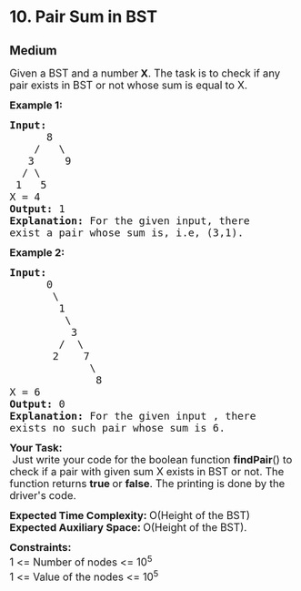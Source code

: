 # 10. Pair Sum in BST
## Medium 
<div class="problem-statement" style="user-select: auto;">
                <p style="user-select: auto;"></p><p style="user-select: auto;"><span style="font-size: 18px; user-select: auto;">Given a&nbsp;BST and a number<strong style="user-select: auto;"> X</strong>. The task is to check if any pair exists in BST or not&nbsp;whose sum is equal to X.</span></p>

<p style="user-select: auto;"><span style="font-size: 18px; user-select: auto;"><strong style="user-select: auto;">Example 1:</strong></span></p>

<pre style="user-select: auto;"><span style="font-size: 18px; user-select: auto;"><strong style="user-select: auto;">Input:
</strong>      8
&nbsp;   /   \
&nbsp;  3     9
&nbsp; / \
&nbsp;1   5
X = 4
<strong style="user-select: auto;">Output: </strong>1<strong style="user-select: auto;">
Explanation: </strong>For the given input, there
exist a pair whose sum is, i.e, (3,1).</span>
</pre>

<p style="user-select: auto;"><span style="font-size: 18px; user-select: auto;"><strong style="user-select: auto;">Example 2:</strong></span></p>

<pre style="user-select: auto;"><span style="font-size: 18px; user-select: auto;"><strong style="user-select: auto;">Input:
</strong>      0
&nbsp;      \
&nbsp;       1
&nbsp;        \ 
&nbsp;         3
&nbsp;       /  \
&nbsp;      2    7
&nbsp;            \
&nbsp;             8
X = 6
<strong style="user-select: auto;">Output: </strong>0<strong style="user-select: auto;">
Explanation: </strong>For the given input , there
exists no such pair whose sum is 6.</span></pre>

<p style="user-select: auto;"><span style="font-size: 18px; user-select: auto;"><strong style="user-select: auto;">Your Task:</strong><br style="user-select: auto;">
&nbsp;Just write your code for the boolean function <strong style="user-select: auto;">findPair</strong>() to check if a pair with given sum X exists in BST or not. The function returns <strong style="user-select: auto;">true </strong>or <strong style="user-select: auto;">false</strong>.&nbsp;The printing is done by the driver's code.</span></p>

<p style="user-select: auto;"><span style="font-size: 18px; user-select: auto;"><strong style="user-select: auto;">Expected Time Complexity:&nbsp;</strong>O(Height of the BST)<br style="user-select: auto;">
<strong style="user-select: auto;">Expected Auxiliary Space:&nbsp;</strong>O(Height of the BST).</span></p>

<p style="user-select: auto;"><span style="font-size: 18px; user-select: auto;"><strong style="user-select: auto;">Constraints:</strong><br style="user-select: auto;">
1 &lt;= Number of nodes &lt;= 10<sup style="user-select: auto;">5</sup><br style="user-select: auto;">
1 &lt;= Value of the nodes&nbsp;&lt;= 10<sup style="user-select: auto;">5</sup></span></p>
 <p style="user-select: auto;"></p>
            </div>